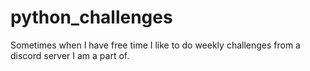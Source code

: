# python_challenges
Sometimes when I have free time I like to do weekly challenges from a discord server I am a part of.
